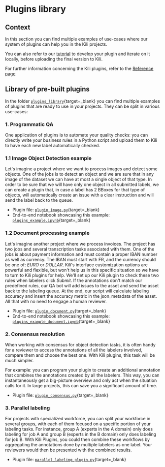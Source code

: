 # Plugins library

## Context

In this section you can find multiple examples of use-cases where our system of plugins can help you in the Kili projects.

You can also refer to our [tutorial](./plugins_development.md) to develop your plugin and iterate on it locally, before uploading the final version to Kili.

For further information concerning the Kili plugins, refer to the [Reference page](../plugins.md)

## Library of pre-built plugins

In the folder [`plugins_library`](https://github.com/kili-technology/kili-python-sdk/blob/main/recipes/plugins_library){target=_blank} you can find multiple examples of plugins that are ready to use in your projects. They can be split in various use-cases:

### 1. Programmatic QA
One application of plugins is to automate your quality checks: you can directly write your business rules in a Python script and upload them to Kili to have each new label automatically checked.

### 1.1 Image Object Detection example

Let's imagine a project where we want to process images and detect some objects. One of the jobs is to detect an object and we are sure that in any image of the dataset we can have at most a single object of that type. In order to be sure that we will have only one object in all submitted labels, we can create a plugin that, in case a label has 2 BBoxes for that type of objects, will automatically create an issue with a clear instruction and will send the label back to the queue.

- Plugin file: [`plugin_image.py`](https://github.com/kili-technology/kili-python-sdk/blob/main/recipes/plugins_library/plugin_image.py){target=_blank}
- End-to-end notebook showcasing this example: [`plugins_example.ipynb`](https://github.com/kili-technology/kili-python-sdk/blob/main/recipes/plugins_example.ipynb){target=_blank}

### 1.2 Document processing example

Let's imagine another project where we process invoices. The project has two jobs and several transcription tasks associated with them. One of the jobs is about payment information and must contain a proper IBAN number as well as currency. The IBAN must start with FR, and the currency should be one of: *EURO* or *DOLLAR*. Kili's interface customization options are powerful and flexible, but won't help us in this specific situation so we have to turn to Kili plugins for help. We'll set up our Kili plugin to check these two rules when labelers click *Submit*. If the annotations don't match our predefined rules, our QA bot will add issues to the asset and send the asset back to the labeling queue. At the end, our script will calculate labeling accuracy and insert the accuracy metric in the json_metadata of the asset. All that with no need to engage a human reviewer.

- Plugin file: [`plugin_document.py`](https://github.com/kili-technology/kili-python-sdk/blob/main/recipes/plugins_library/plugin_document.py){target=_blank}
- End-to-end notebook showcasing this example: [`plugins_example_document.ipynb`](https://github.com/kili-technology/kili-python-sdk/blob/main/recipes/plugins_example_document.ipynb){target=_blank}

### 2. Consensus resolution

When working with consensus for object detection tasks, it is often handy for a reviewer to access the annotations of all the labelers involved, compare them and choose the best one. With Kili plugins, this task will be much simpler.

For example: you can program your plugin to create an additional annotation that combines the annotations created by all the labelers. This way, you can instantaneously get a big-picture overview and only act when the situation calls for it. In large projects, this can save you a significant amount of time.

- Plugin file: [`plugin_consensus.py`](https://github.com/kili-technology/kili-python-sdk/blob/main/recipes/plugins_library/plugin_consensus.py){target=_blank}

### 3. Parallel labeling

For projects with specialized workforce, you can split your workforce in several groups, with each of them focused on a specific portion of your labeling tasks. For instance, group A (experts in the A domain) only does labeling for job A and group B (experts in the B domain) only does labeling for job B. With Kili Plugins, you could then combine these workflows by aggregating the annotations done by multiple labelers as one label. Your reviewers would then be presented with the combined results.

- Plugin file: [`parallel_labeling_plugin.py`](https://github.com/kili-technology/kili-python-sdk/blob/main/recipes/plugins_library/parallel_labeling_plugin.py){target=_blank}
